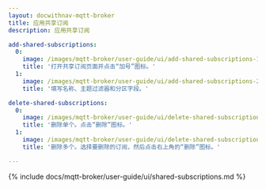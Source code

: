 ```yaml
---
layout: docwithnav-mqtt-broker
title: 应用共享订阅
description: 应用共享订阅

add-shared-subscriptions:
  0:
    image: /images/mqtt-broker/user-guide/ui/add-shared-subscriptions-1.png
    title: '打开共享订阅页面并点击“加号”图标。'
  1:
    image: /images/mqtt-broker/user-guide/ui/add-shared-subscriptions-2.png
    title: '填写名称、主题过滤器和分区字段。'

delete-shared-subscriptions:
  0:
    image: /images/mqtt-broker/user-guide/ui/delete-shared-subscriptions-1.png
    title: '删除单个。点击“删除”图标。'
  1:
    image: /images/mqtt-broker/user-guide/ui/delete-shared-subscriptions-2.png
    title: '删除多个。选择要删除的订阅，然后点击右上角的“删除”图标。'

---
```


{% include docs/mqtt-broker/user-guide/ui/shared-subscriptions.md %}